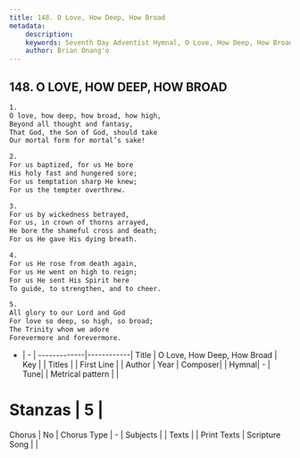 ```yaml
---
title: 148. O Love, How Deep, How Broad
metadata:
    description: 
    keywords: Seventh Day Adventist Hymnal, O Love, How Deep, How Broad, , 
    author: Brian Onang'o
---
```



## 148. O LOVE, HOW DEEP, HOW BROAD

```txt
1.
O love, how deep, how broad, how high,
Beyond all thought and fantasy,
That God, the Son of God, should take
Our mortal form for mortal’s sake!

2.
For us baptized, for us He bore
His holy fast and hungered sore;
For us temptation sharp He knew;
For us the tempter overthrew.

3.
For us by wickedness betrayed,
For us, in crown of thorns arrayed,
He bore the shameful cross and death;
For us He gave His dying breath.

4.
For us He rose from death again,
For us He went on high to reign;
For us He sent His Spirit here
To guide, to strengthen, and to cheer.

5.
All glory to our Lord and God
For love so deep, so high, so broad;
The Trinity whom we adore
Forevermore and forevermore.
```

- |   -  |
-------------|------------|
Title | O Love, How Deep, How Broad |
Key |  |
Titles |  |
First Line |  |
Author | 
Year | 
Composer|  |
Hymnal|  - |
Tune|  |
Metrical pattern | |
# Stanzas | 5 |
Chorus | No |
Chorus Type | - |
Subjects |  |
Texts |  |
Print Texts | 
Scripture Song |  |
  
